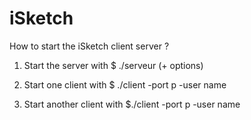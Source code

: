 iSketch
=======

How to start the iSketch client server ?

1) Start the server with $ ./serveur (+ options)

2) Start one client with $ ./client -port p -user name

3) Start another client with $./client -port p -user name
